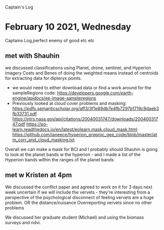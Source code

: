 Captain's Log


# February 10 2021, Wednesday

Captains Log,perfect enemy of good etc etc 

## met with Shauhin
we discussed classifications using Planet, drone, sentinel, and Hyperion imagery 
Costs and Benes of doing the weighted means instead of centroids for extracting data for dipteryx points. 
- we would need to either download data or find a work around for the sampleRegions code: https://developers.google.com/earth-engine/apidocs/ee-image-sampleregions
- Previously looked at cloud cover problems and masking: https://pdfs.semanticscholar.org/aff3/3f1e89db7e4fb7297b1719c9daeb3fb33731.pdf
https://ntrs.nasa.gov/api/citations/20040031747/downloads/20040031747.pdf
https://eo-learn.readthedocs.io/en/latest/eolearn.mask.cloud_mask.html
https://github.com/ianeece/hyperion_preproc_gee_code/blob/master/atm_corr_and_cloud_masking.txt

Overall we can make a mask for BCI and I probably should 
Shauhin is going to look at the planet bands w the hyperion - and I made a list of the Hyperion bands within the ranges of the planet bands 


## met w Kristen at 4pm
We discussed the conflict paper and agreed to work on it for 3 days next week
uncertain if we will include the vervets - they're interesting from a perspective of the psychological disconnect of feeling vervets are a huge problem. OR the distance/nuisance 
Overreporting vervets since no other problems 

We discussed her graduate student (Michael) and using the biomass surveys and ndvi.
